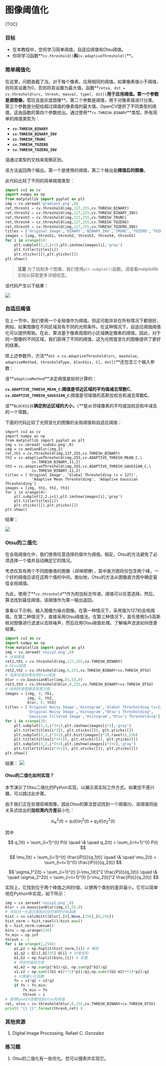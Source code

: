 # 图像阈值化

[TOC]

### 目标

- 在本教程中，您将学习简单阈值，自适应阈值和Otsu阈值。
- 你将学习函数**`cv.threshold()`**和**`cv.adaptiveThreshold()`**。

### 简单阈值化

在这里，问题直截了当。对于每个像素，应用相同的阈值。如果像素值小于阈值，则将其设置为0，否则将其设置为最大值。函数**`retva, dst = cv.threshold(src, thresh, maxval, type[, dst])`**用于应用阈值。第一个参数是源图像，它**应该是灰度图像**。第二个参数是阈值，用于对像素值进行分类。第三个参数是分配给超过阈值的像素值的最大值。OpenCV提供了不同类型的阈值，这由函数的第四个参数给出。通过使用**`cv.THRESH_BINARY`**类型。所有简单的阈值类型为：

- **`cv.THRESH_BINARY`**
- **`cv.THRESH_BINARY_INV`**
- **`cv.THRESH_TRUNC`**
- **`cv.THRESH_TOZERO`**
- **`cv.THRESH_TOZERO_INV`**

请通过类型的文档来观察区别。

该方法返回两个输出。第一个是使用的阈值，第二个输出是**阈值后的图像**。

此代码比较了不同的简单阈值类型：

```python
import cv2 as cv
import numpy as np
from matplotlib import pyplot as plt
img = cv.imread('gradient.png',0)
ret,thresh1 = cv.threshold(img,127,255,cv.THRESH_BINARY)
ret,thresh2 = cv.threshold(img,127,255,cv.THRESH_BINARY_INV)
ret,thresh3 = cv.threshold(img,127,255,cv.THRESH_TRUNC)
ret,thresh4 = cv.threshold(img,127,255,cv.THRESH_TOZERO)
ret,thresh5 = cv.threshold(img,127,255,cv.THRESH_TOZERO_INV)
titles = ['Original Image','BINARY','BINARY_INV','TRUNC','TOZERO','TOZERO_INV']
images = [img, thresh1, thresh2, thresh3, thresh4, thresh5]
for i in xrange(6):
    plt.subplot(2,3,i+1),plt.imshow(images[i],'gray')
    plt.title(titles[i])
    plt.xticks([]),plt.yticks([])
plt.show()
```

> **注意**
  为了绘制多个图像，我们使用`plt.subplot()`函数。请查看matplotlib文档以获取更多详细信息。

该代码产生以下结果：

![](http://qiniu.aihubs.net/threshold.jpg)

### 自适应阈值

在上一节中，我们使用一个全局值作为阈值。但这可能并非在所有情况下都很好，例如，如果图像在不同区域具有不同的光照条件。在这种情况下，自适应阈值阈值化可以提供帮助。在此，算法基于像素周围的小区域确定像素的阈值。因此，对于同一图像的不同区域，我们获得了不同的阈值，这为光照度变化的图像提供了更好的结果。

除上述参数外，方法**`dst = cv.adaptiveThreshold(src, maxValue, adaptiveMethod, thresholdType, blockSiz, C[, dst])`**还包含三个输入参数：

该**`adaptiveMethod`**决定阈值是如何计算的：

**`cv.ADAPTIVE_THRESH_MEAN_C`:**阈值是邻近区域的平均值减去常数**C**。
**`cv.ADAPTIVE_THRESH_GAUSSIAN_C`**:阈值是邻域值的高斯加权总和减去常数**C**。

该**`BLOCKSIZE`**确定附近区域的大小，**`C`**是从邻域像素的平均或加权总和中减去的一个常数。

下面的代码比较了光照变化的图像的全局阈值和自适应阈值：

```
import cv2 as cv
import numpy as np
from matplotlib import pyplot as plt
img = cv.imread('sudoku.png',0)
img = cv.medianBlur(img,5)
ret,th1 = cv.threshold(img,127,255,cv.THRESH_BINARY)
th2 = cv.adaptiveThreshold(img,255,cv.ADAPTIVE_THRESH_MEAN_C,\
            cv.THRESH_BINARY,11,2)
th3 = cv.adaptiveThreshold(img,255,cv.ADAPTIVE_THRESH_GAUSSIAN_C,\
            cv.THRESH_BINARY,11,2)
titles = ['Original Image', 'Global Thresholding (v = 127)',
            'Adaptive Mean Thresholding', 'Adaptive Gaussian Thresholding']
images = [img, th1, th2, th3]
for i in xrange(4):
    plt.subplot(2,2,i+1),plt.imshow(images[i],'gray')
    plt.title(titles[i])
    plt.xticks([]),plt.yticks([])
plt.show()
```

结果：

![](http://qiniu.aihubs.net/ada_threshold.jpg)

### Otsu的二值化

在全局阈值化中，我们使用任意选择的值作为阈值。相反，Otsu的方法避免了必须选择一个值并自动确定它的情况。

考虑仅具有两个不同图像值的图像（*双峰图像*），其中直方图将仅包含两个峰。一个好的阈值应该在这两个值的中间。类似地，Otsu的方法从图像直方图中确定最佳全局阈值。

为此，使用了**`cv.threshold`**作为附加标志传递。阈值可以任意选择。然后，算法找到最佳阈值，该阈值作为第一输出返回。

查看以下示例。输入图像为噪点图像。在第一种情况下，采用值为127的全局阈值。在第二种情况下，直接采用Otsu阈值法。在第三种情况下，首先使用5x5高斯核对图像进行滤波以去除噪声，然后应用Otsu阈值处理。了解噪声滤波如何改善结果。

```python
import cv2 as cv
import numpy as np
from matplotlib import pyplot as plt
img = cv.imread('noisy2.png',0)
# 全局阈值
ret1,th1 = cv.threshold(img,127,255,cv.THRESH_BINARY)
# Otsu阈值
ret2,th2 = cv.threshold(img,0,255,cv.THRESH_BINARY+cv.THRESH_OTSU)
# 高斯滤波后再采用Otsu阈值
blur = cv.GaussianBlur(img,(5,5),0)
ret3,th3 = cv.threshold(blur,0,255,cv.THRESH_BINARY+cv.THRESH_OTSU)
# 绘制所有图像及其直方图
images = [img, 0, th1,
          img, 0, th2,
          blur, 0, th3]
titles = ['Original Noisy Image','Histogram','Global Thresholding (v=127)',
          'Original Noisy Image','Histogram',"Otsu's Thresholding",
          'Gaussian filtered Image','Histogram',"Otsu's Thresholding"]
for i in xrange(3):
    plt.subplot(3,3,i*3+1),plt.imshow(images[i*3],'gray')
    plt.title(titles[i*3]), plt.xticks([]), plt.yticks([])
    plt.subplot(3,3,i*3+2),plt.hist(images[i*3].ravel(),256)
    plt.title(titles[i*3+1]), plt.xticks([]), plt.yticks([])
    plt.subplot(3,3,i*3+3),plt.imshow(images[i*3+2],'gray')
    plt.title(titles[i*3+2]), plt.xticks([]), plt.yticks([])
plt.show()
```

结果：
![](http://qiniu.aihubs.net/otsu.jpg)

#### Otsu的二值化如何实现？

本节演示了Otsu二值化的Python实现，以展示其实际工作方式。如果您不感兴趣，可以跳过此步骤。

由于我们正在处理双峰图像，因此Otsu的算法尝试找到一个阈值(t)，该阈值将由关系式给出的**加权类内方差**最小化：

$$
\sigma_w^2(t) = q_1(t)\sigma_1^2(t)+q_2(t)\sigma_2^2(t)
$$

其中

$$
q_1(t) = \sum_{i=1}^{t} P(i) \quad \& \quad q_2(t) = \sum_{i=t+1}^{I} P(i)
$$

$$
\mu_1(t) = \sum_{i=1}^{t} \frac{iP(i)}{q_1(t)} \quad \& \quad \mu_2(t) = \sum_{i=t+1}^{I} \frac{iP(i)}{q_2(t)}
$$

$$
\sigma_1^2(t) = \sum_{i=1}^{t} [i-\mu_1(t)]^2 \frac{P(i)}{q_1(t)} \quad \& \quad \sigma_2^2(t) = \sum_{i=t+1}^{I} [i-\mu_2(t)]^2 \frac{P(i)}{q_2(t)}
$$

实际上，它找到位于两个峰值之间的t值，以使两个类别的差异最小。它可以简单地在Python中实现，如下所示：

```python
img = cv.imread('noisy2.png',0)
blur = cv.GaussianBlur(img,(5,5),0)
# 寻找归一化直方图和对应的累积分布函数
hist = cv.calcHist([blur],[0],None,[256],[0,256])
hist_norm = hist.ravel()/hist.max()
Q = hist_norm.cumsum()
bins = np.arange(256)
fn_min = np.inf
thresh = -1
for i in xrange(1,256):
    p1,p2 = np.hsplit(hist_norm,[i]) # 概率
    q1,q2 = Q[i],Q[255]-Q[i] # 对类求和
    b1,b2 = np.hsplit(bins,[i]) # 权重
    # 寻找均值和方差
    m1,m2 = np.sum(p1*b1)/q1, np.sum(p2*b2)/q2
    v1,v2 = np.sum(((b1-m1)**2)*p1)/q1,np.sum(((b2-m2)**2)*p2)/q2
    # 计算最小化函数
    fn = v1*q1 + v2*q2
    if fn < fn_min:
        fn_min = fn
        thresh = i
# 使用OpenCV函数找到otsu的阈值
ret, otsu = cv.threshold(blur,0,255,cv.THRESH_BINARY+cv.THRESH_OTSU)
print( "{} {}".format(thresh,ret) )
```

### 其他资源

1. Digital Image Processing, Rafael C. Gonzalez

### 练习题

1. Otsu的二值化有一些优化。您可以搜索并实现它。